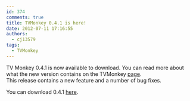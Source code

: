 ```yaml
---
id: 374
comments: true
title: TVMonkey 0.4.1 is here!
date: 2012-07-11 17:16:55
authors:
  - cj13579
tags:
  - TVMonkey
---
```

TV Monkey 0.4.1 is now available to download. You can read more about what the new version contains on the TVMonkey [page](http://cj13579.dyndns-server.com/site/?page_id=190). This release contains a new feature and a number of bug fixes.

You can download 0.4.1 [here](http://104.196.105.206/wp-content/uploads/2012/07/tvmonkey-0.4.1.zip).